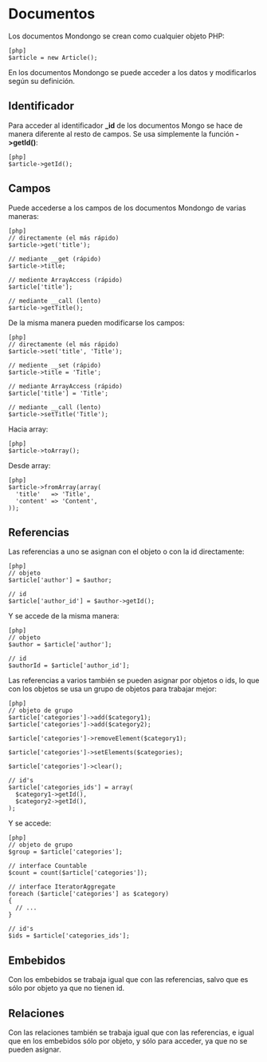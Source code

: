 Documentos
==========

Los documentos Mondongo se crean como cualquier objeto PHP:

    [php]
    $article = new Article();

En los documentos Mondongo se puede acceder a los datos y modificarlos según su
definición.

Identificador
-------------

Para acceder al identificador **_id** de los documentos Mongo se hace de manera
diferente al resto de campos. Se usa simplemente la función **->getId()**:

    [php]
    $article->getId();

Campos
------

Puede accederse a los campos de los documentos Mondongo de varias maneras:

    [php]
    // directamente (el más rápido)
    $article->get('title');

    // mediante __get (rápido)
    $article->title;

    // mediente ArrayAccess (rápido)
    $article['title'];

    // mediante __call (lento)
    $article->getTitle();

De la misma manera pueden modificarse los campos:

    [php]
    // directamente (el más rápido)
    $article->set('title', 'Title');

    // mediente __set (rápido)
    $article->title = 'Title';

    // mediante ArrayAccess (rápido)
    $article['title'] = 'Title';

    // mediante __call (lento)
    $article->setTitle('Title');

Hacia array:

    [php]
    $article->toArray();

Desde array:

    [php]
    $article->fromArray(array(
      'title'   => 'Title',
      'content' => 'Content',
    ));

Referencias
-----------

Las referencias a uno se asignan con el objeto o con la id directamente:

    [php]
    // objeto
    $article['author'] = $author;

    // id
    $article['author_id'] = $author->getId();

Y se accede de la misma manera:

    [php]
    // objeto
    $author = $article['author'];

    // id
    $authorId = $article['author_id'];

Las referencias a varios también se pueden asignar por objetos o ids, lo que
con los objetos se usa un grupo de objetos para trabajar mejor:

    [php]
    // objeto de grupo
    $article['categories']->add($category1);
    $article['categories']->add($category2);

    $article['categories']->removeElement($category1);

    $article['categories']->setElements($categories);

    $article['categories']->clear();

    // id's
    $article['categories_ids'] = array(
      $category1->getId(),
      $category2->getId(),
    );

Y se accede:

    [php]
    // objeto de grupo
    $group = $article['categories'];

    // interface Countable
    $count = count($article['categories']);

    // interface IteratorAggregate
    foreach ($article['categories'] as $category)
    {
      // ...
    }

    // id's
    $ids = $article['categories_ids'];

Embebidos
---------

Con los embebidos se trabaja igual que con las referencias, salvo que es sólo
por objeto ya que no tienen id.

Relaciones
----------

Con las relaciones también se trabaja igual que con las referencias, e igual
que en los embebidos sólo por objeto, y sólo para acceder, ya que no se pueden
asignar.

